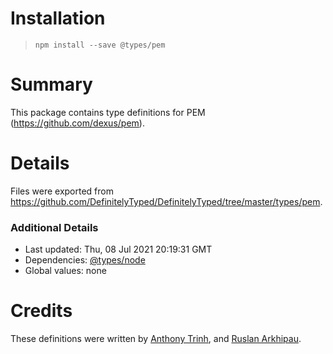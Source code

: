 # Installation
> `npm install --save @types/pem`

# Summary
This package contains type definitions for PEM (https://github.com/dexus/pem).

# Details
Files were exported from https://github.com/DefinitelyTyped/DefinitelyTyped/tree/master/types/pem.

### Additional Details
 * Last updated: Thu, 08 Jul 2021 20:19:31 GMT
 * Dependencies: [@types/node](https://npmjs.com/package/@types/node)
 * Global values: none

# Credits
These definitions were written by [Anthony Trinh](https://github.com/tony19), and [Ruslan Arkhipau](https://github.com/DethAriel).
